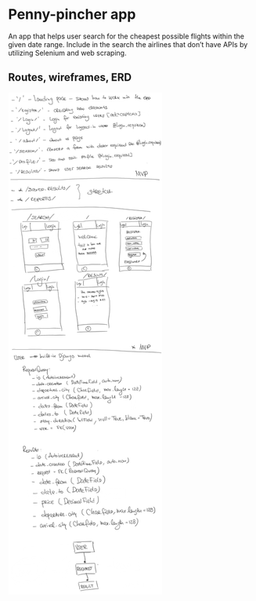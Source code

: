 # Penny-pincher app

An app that helps user search for the cheapest possible flights within the given date range. Include in the search the airlines that don’t have APIs by utilizing Selenium and web scraping.

## Routes, wireframes, ERD

![ERD](./assets/sample_ERD.png)
